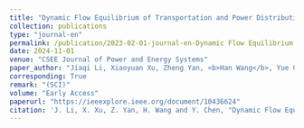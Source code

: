 ```yaml
---
title: "Dynamic Flow Equilibrium of Transportation and Power Distribution Networks Considering Flexible Traveling Choices and Voltage Quality Improvement"
collection: publications
type: "journal-en"
permalink: /publication/2023-02-01-journal-en-Dynamic Flow Equilibrium of Transportation and Power Distribution Networks Considering Flexible Traveling Choices and Voltage Quality Improvement
date: 2024-11-01
venue: "CSEE Journal of Power and Energy Systems"
paper_author: "Jiaqi Li, Xiaoyuan Xu, Zheng Yan, <b>Han Wang</b>, Yue Chen"
corresponding: True
remark: "(SCI)"
volume: "Early Access"
paperurl: "https://ieeexplore.ieee.org/document/10436624"
citation: 'J. Li, X. Xu, Z. Yan, H. Wang and Y. Chen, "Dynamic Flow Equilibrium of Transportation and Power Distribution Networks Considering Flexible Traveling Choices and Voltage Quality Improvement," <i>CSEE Journal of Power and Energy Systems</i>, 2023. (Accept)'
---
```

